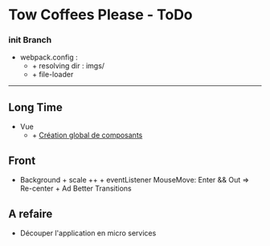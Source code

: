 # Tow Coffees Please - ToDo

### init Branch
* webpack.config :
    * \+ resolving dir : imgs/
    * \+ file-loader



__________

## Long Time
* Vue
    * \+ [Création global de composants](https://fr.vuejs.org/v2/guide/components-registration.html#Enregistrement-global-automatique-des-composants-de-base)

## Front 
* Background
    \+ scale ++
    \+ eventListener MouseMove: Enter && Out => Re-center
    \+ Ad Better Transitions



## A refaire
* Découper l'application en micro services